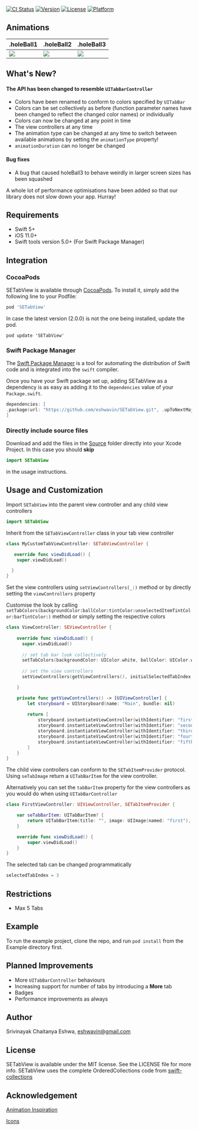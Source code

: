 [![CI Status](https://img.shields.io/travis/eshwavin/SETabView.svg?style=flat)](https://travis-ci.org/eshwavin/SETabView)
[![Version](https://img.shields.io/cocoapods/v/SETabView.svg?style=flat)](https://cocoapods.org/pods/SETabView)
[![License](https://img.shields.io/cocoapods/l/SETabView.svg?style=flat)](https://cocoapods.org/pods/SETabView)
[![Platform](https://img.shields.io/cocoapods/p/SETabView.svg?style=flat)](https://cocoapods.org/pods/SETabView)

## Animations

.holeBall1 | .holeBall2 | .holeBall3
---------| --------------|---------|
<img src="https://github.com/eshwavin/SETabView/blob/master/Gifs/HoleBall1.gif"> | <img src="https://github.com/eshwavin/SETabView/blob/master/Gifs/HoleBall2.gif"> | <img src="https://github.com/eshwavin/SETabView/blob/master/Gifs/HoleBall3.gif">

## What's New?

#### The API has been changed to resemble `UITabBarController`
- Colors have been renamed to conform to colors specified by `UITabBar`
- Colors can be set collectively as before (function parameter names have been changed to reflect the changed color names) or individually
- Colors can now be changed at any point in time
- The view controllers at any time
- The animation type can be changed at any time to switch between available animations by setting the `animationType` property!
- `animationDuration` can no longer be changed

#### Bug fixes
- A bug that caused holeBall3 to behave weirdly in larger screen sizes has been squashed

A whole lot of performance optimisations have been added so that our library does not slow down your app. Hurray!

## Requirements

- Swift 5+
- iOS 11.0+
- Swift tools version 5.0+ (For Swift Package Manager)

## Integration

### CocoaPods

SETabView is available through [CocoaPods](https://cocoapods.org). To install
it, simply add the following line to your Podfile:

```ruby
pod 'SETabView'
```

In case the latest version (2.0.0) is not the one being installed, update the pod.

```
pod update 'SETabView'
```

### Swift Package Manager

The [Swift Package Manager](https://swift.org/package-manager/) is a tool for automating the distribution of Swift code and is integrated into the `swift` compiler.

Once you have your Swift package set up, adding SETabView as a dependency is as easy as adding it to the `dependencies` value of your `Package.swift`.

```swift
dependencies: [
.package(url: "https://github.com/eshwavin/SETabView.git", .upToNextMajor(from: "2.0.0"))
]
```

### Directly include source files

Download and add the files in the [Source](https://github.com/eshwavin/SETabView/tree/master/Source) folder directly into your Xcode Project. In this case you should **skip** 

```swift
import SETabView
```

in the usage instructions.

## Usage and Customization

Import `SETabView` into the parent view controller and any child view controllers

```swift
import SETabView
```

Inherit from the `SETabViewController` class in your tab view controller
```swift
class MyCustomTabViewController: SETabViewController {

   override func viewDidLoad() {
    super.viewDidLoad()

  }
}
```

Set the view controllers using `setViewControllers(_:)` method or by directly setting the `viewControllers` property 

Customise the look by calling `setTabColors(backgroundColor:ballColor:tintColor:unselectedItemTintColor:barTintColor:)` method or simply setting the respective colors


```swift
class ViewController: SEViewController {
    
    override func viewDidLoad() {
      super.viewDidLoad()
      
      // set tab bar look collectively
      setTabColors(backgroundColor: UIColor.white, ballColor: UIColor.white, tintColor: UIColor.black, unselectedItemTintColor: UIColor.red, barTintColor: .clear)
      
      // set the view controllers
      setViewControllers(getViewControllers(), initialSelectedTabIndex: 0, animationType: .holeBall3)

    }

    private func getViewControllers() -> [UIViewController] {
        let storyboard = UIStoryboard(name: "Main", bundle: nil)
        
        return [
            storyboard.instantiateViewController(withIdentifier: "firstVC"),
            storyboard.instantiateViewController(withIdentifier: "secondVC"),
            storyboard.instantiateViewController(withIdentifier: "thirdVC"),
            storyboard.instantiateViewController(withIdentifier: "fourthVC"),
            storyboard.instantiateViewController(withIdentifier: "fifthVC")
        ]
    }   
}
```
The child view controllers can conform to the `SETabItemProvider` protocol. Using `seTabImage` return a `UITabBarItem` for the view controller.


Alternatively you can set the `tabBarItem` property for the view controllers as you would do when using `UITabBarController`

```swift
class FirstViewController: UIViewController, SETabItemProvider {

    var seTabBarItem: UITabBarItem? {
        return UITabBarItem(title: "", image: UIImage(named: "first"), tag: 0)
    }

    override func viewDidLoad() {
        super.viewDidLoad()
    }
}
```

The selected tab can be changed programmatically

```swift
selectedTabIndex = 3
```

## Restrictions

- Max 5 Tabs

## Example

To run the example project, clone the repo, and run `pod install` from the Example directory first.

## Planned Improvements

- More `UITabBarController` behaviours
- Increasing support for number of tabs by introducing a **More** tab
- Badges
- Performance improvements as always

## Author

Srivinayak Chaitanya Eshwa, eshwavin@gmail.com

## License

SETabView is available under the MIT license. See the LICENSE file for more info.
SETabView uses the complete OrderedCollections code from [swift-collections](https://github.com/apple/swift-collections)

## Acknowledgement

[Animation Inspiration](https://www.behance.net/gallery/79473185/25-Animated-Tab-Bar-Designs-for-Inspiration)

[Icons](https://www.flaticon.com/authors/nikita-golubev)

